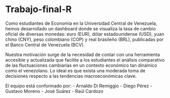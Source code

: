 # Trabajo-final-R
Como estudiantes de Economía en la Universidad Central de Venezuela, hemos desarrollado un dashboard donde se visualiza la tasa de cambio oficial de diversas monedas: euro (EUR), dólar estadounidense (USD), yuan chino (CNY), peso colombiano (COP) y real brasileño (BRL), publicadas por el Banco Central de Venezuela (BCV).

Nuestra motivación surge de la necesidad de contar con una herramienta accesible y actualizada que facilite a los estudiantes el análisis comparativo de las fluctuaciones cambiarias en un contexto económico tan dinámico como el venezolano. Lo ideal es que exista una moderada toma de decisiones respecto a las tendencias macroeconómicas clave.

El equipo está conformado por: - Arnaldo Di Remiggio - Diego Pérez - Gustavo Moreno - José Suárez - Raúl Cardozo
